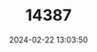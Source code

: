 ---
title: "14387"
category: "Neacomys pictus"
draft: false
date: 2024-02-22 13:03:50
languages:
  English: ["Painted Bristly Mouse"]
---